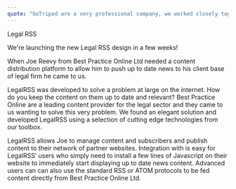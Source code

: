 ```yaml
---
quote: "GoTripod are a very professional company, we worked closely together throughout our project they gave me the confidence to let them run the process from start to finish... Great job"
---
```


Legal RSS

We're launching the new Legal RSS design in a few weeks!

When Joe Reevy from Best Practice Online Ltd needed a content distribution platform to allow him to push up to date news to his client base of legal firm he came to us.

LegalRSS was developed to solve a problem at large on the internet. How do you keep the content on them up to date and relevant?
Best Practice Online are a leading content provider for the legal sector and they came to us wanting to solve this very problem. We found an elegant solution and developed LegalRSS using a selection of cutting edge technologies from our toolbox.

LegalRSS allows Joe to manage content and subscribers and publish content to their network of partner websites.
Integration with is easy for LegalRSS’ users who simply need to install a few lines of Javascript on their website to immediately start displaying up to date news content. Advanced users can can also use the standard RSS or ATOM protocols to be fed content directly from Best Practice Online Ltd.
